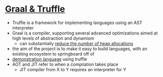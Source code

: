 # [Graal & Truffle](https://blog.plan99.net/graal-truffle-134d8f28fb69)
- Truffle is a framework for implementing languages using an AST interpreter
- Graal is a compiler, supporting several advanced optimizations aimed at high levels of abstraction and dynamism
  - can substantially [reduce the number of heap allocations](http://www.ssw.uni-linz.ac.at/Research/Papers/Stadler14/Stadler2014-CGO-PEA.pdf)
- the aim of the project is to make it easy to build languages, with an existing ecosystem to springboard off of
- [demonstration language](https://github.com/graalvm/simplelanguage) using truffle
- AOT and JIT refer to when a compilation takes place
  - JIT compiler from X to Y requires an interpreter for Y
